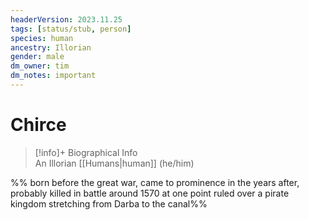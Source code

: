 ```yaml
---
headerVersion: 2023.11.25
tags: [status/stub, person]
species: human
ancestry: Illorian
gender: male
dm_owner: tim
dm_notes: important
---
```

# Chirce
>[!info]+ Biographical Info  
> An Illorian [[Humans|human]] (he/him)

%% born before the great war, came to prominence in the years after, probably killed in battle around 1570 at one point ruled over a pirate kingdom stretching from Darba to the canal%%